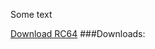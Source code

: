 Some text

[Download RC64](https://github.com/cssack/ProjectSchmid/raw/Active-Development/TanzschuleSchmid/_Anh%C3%A4nge/_ReleaseCandidates/BillingTool%20-%20RC64.zip)
###Downloads:
